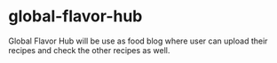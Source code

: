 # global-flavor-hub

Global Flavor Hub will be use as food blog where user can upload their recipes and check the other recipes as well.

